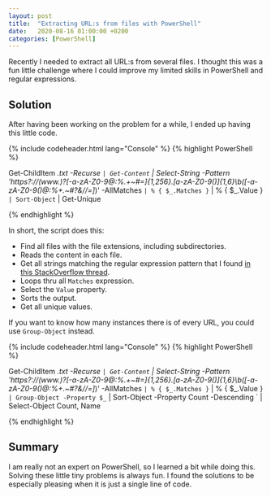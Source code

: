 ```yaml
---
layout: post
title:  "Extracting URL:s from files with PowerShell"
date:   2020-08-16 01:00:00 +0200
categories: [PowerShell]
---
```


Recently I needed to extract all URL:s from several files. I thought this was a
fun little challenge where I could improve my limited skills in PowerShell and
regular expressions.

## Solution

After having been working on the problem for a while, I ended up having this
little code.

{% include codeheader.html lang="Console" %}
{% highlight PowerShell %}

Get-ChildItem *.txt -Recurse `
  | Get-Content `
  | Select-String -Pattern 'https?:\/\/(www\.)?[-a-zA-Z0-9@:%._\+~#=]{1,256}\.[a-zA-Z0-9()]{1,6}\b([-a-zA-Z0-9()@:%_\+.~#?&//=]*)' -AllMatches `
  | % { $_.Matches } `
  | % { $_.Value } `
  | Sort-Object `
  | Get-Unique

{% endhighlight %}

In short, the script does this:

* Find all files with the file extensions, including subdirectories.
* Reads the content in each file.
* Get all strings matching the regular expression pattern that I found [in this StackOverflow thread](https://stackoverflow.com/questions/3809401/what-is-a-good-regular-expression-to-match-a-url).
* Loops thru all `Matches` expression.
* Select the `Value` property.
* Sorts the output.
* Get all unique values.

If you want to know how many instances there is of every URL, you could use
`Group-Object` instead.

{% include codeheader.html lang="Console" %}
{% highlight PowerShell %}

Get-ChildItem *.txt -Recurse `
  | Get-Content `
  | Select-String -Pattern 'https?:\/\/(www\.)?[-a-zA-Z0-9@:%._\+~#=]{1,256}\.[a-zA-Z0-9()]{1,6}\b([-a-zA-Z0-9()@:%_\+.~#?&//=]*)' -AllMatches `
  | % { $_.Matches } `
  | % { $_.Value } `
  | Group-Object -Property $_ `
  | Sort-Object -Property Count -Descending `
  | Select-Object Count, Name

{% endhighlight %}

## Summary

I am really not an expert on PowerShell, so I learned a bit while doing this.
Solving these little tiny problems is always fun. I found the solutions to be
especially pleasing when it is just a single line of code.
